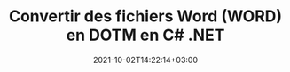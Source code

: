 ---
############################# Static ############################
layout: "autogen-gist"
date: 2021-10-02T14:22:14+03:00
draft: false
path: "fr/total/net/conversion/word-to-dotm/"
other_out_formats: "PDF DOC DOCX DOCM DOT DOTX DOTM TXT RTF HTML HTM MHTML MHT XLS XLSX XLSM XLSB XLT XLTX XLTM XLAM CSV TSV DIF SXC FODS PPT PPTX PPS PPSX PPSM POT POTX PPTM POTM ODT OTT OTP ODP ODS EMZ WMZ SVG SVGZ XPS TEX DCM WMF EMF BMP PNG GIF JPEG TIFF ICO WEBP JP2 TGA PSB PSD EPUB MD FODP JPG"
ad_headline: "Convertir WORD en DOTM | .RAPPORTER"
ad_description: "La solution de conversion de documents WORD vers DOTM la plus précise pour vos applications .NET."

############################# Head ############################
head_title: "Convertir WORD en DOTM en C# ASP.NET | Conversion de documents Word .NET"
head_description: "API de conversion de documents de traitement de texte .NET. Convertissez WORD en DOTM et plus de 100 autres images et formats de fichiers dans les applications .NET (C#, VB.NET, ASP.NET et .NET Core). Affichez le document DOTM converti en tant que visualiseur HTML."

############################# Header ############################
title: "Convertir des fichiers Word (WORD) en DOTM en C# .NET"
description: "Convertissez par programmation WORD (fichiers Word) en DOTM dans les applications C# VB.NET et ASP.NET à l'aide de fonctionnalités de conversion de documents flexibles qui vous permettent de personnaliser l'apparence du document résultant. Convertissez tous les formats de documents de traitement de texte populaires en feuilles de calcul Excel, présentations PowerPoint, PDF, Photoshop, eBook, Web et formats de fichier image. L'API de conversion .NET native offre plusieurs options de conversion de document pour convertir l'intégralité du document ou choisir des pages spécifiques du fichier de document source en fonction des numéros de page ou des plages de pages sélectives et convertir facilement en un format de document pris en charge."

############################# SubMenu ############################
submenu:
    enable: false

############################# Content ############################
content:
    enable: true
    block:
    - title_left: "Comment convertir WORD en DOTM en C# .NET"
      content_left: |
          Suivez ces étapes simples pour convertir WORD en DOTM dans .NET. Affichez le document DOTM converti tel quel ou rendez-le et affichez-le au format HTML sans utiliser de logiciel externe.

          -   Créer un objet **Converter** pour convertir le document WORD
          -   Définir les options de conversion pour le format DOTM
          -   Appelez la méthode **Convert** de l'instance de classe **Converter** pour la conversion en DOTM
          -   Définir les options du visualiseur HTML
          -   Créez un objet **Viewer** pour afficher le DOTM converti au format HTML
          
      title_right: "Téléchargements et instructions d'installation"
      content_right: |
          Vous avez besoin des espaces de noms `GroupDocs.Conversion` et `GroupDocs.Viewer` pour convertir les formats de fichiers Word en une large gamme d'images et de types de documents tels que PDF, Microsoft Office (Word, Excel, PowerPoint, Project, Outlook), OpenDocument, HTML et Schémas CAO. Découvrez d'autres [API .NET pour les documents Office](https://products.conholdate.com/fr/total/net/) proposées par Conholdate.Total.
          
          Obtenez les fichiers d'assemblage respectifs à partir des [téléchargements] (https://downloads.conholdate.com/total/net) ou récupérez l'ensemble du package à partir de [Nuget] (https://www.nuget.org/packages/Conholdate.Total/) pour ajouter `Conholdate.Total for .NET` directement dans votre espace de travail.
          
      gisthash: "4f311c07ae9ee691b8afb7960aa6c806"
      gistfile: "word-to-pdf-conversion.cs"

    - title_left: "Ajouter un texte ou un filigrane d'image à DOTM en C#"
      content_left: |
          Convertissez avec précision les documents (WORD en DOTM) exactement comme le fichier d'origine et appliquez des filigranes de texte ou d'image aux pages de document converties à l'aide de C# .NET.

          -   Créer un objet **Converter** pour convertir le document WORD
          -   Créer une nouvelle instance de la classe **WatermarkOptions**
          -   Spécifiez les propriétés du filigrane (couleur, largeur, texte, image, etc.)
          -   Instanciez la bonne classe **ConvertOptions**
          -   Définir la propriété **Watermark** de l'instance **ConvertOptions**
          -   Appelez la méthode **Convert** de l'instance de classe **Converter** pour la conversion en DOTM
        
      title_right: "Extraction d'informations sur les documents sources"
      content_right: |
          La fonction d'extraction d'informations sur les documents permet non seulement d'obtenir les informations de base sur le fichier du document source, mais elle prend également en charge l'extraction de certaines informations précieuses spécifiques au format de fichier, telles que les dates de début et de fin du projet d'un fichier Microsoft Project, toute restriction d'impression sur un document PDF, liste des dossiers contenus dans un fichier de données Outlook, etc.

          Convertissez les formats de fichiers de documents populaires sur différents systèmes d'exploitation tels que Windows, Linux ou macOS tout en utilisant des plates-formes telles que Windows Azure, Mono et Xamarin.
          
      gisthash: "a15affe15284876ce010a315a09da1f0"
      gistfile: "convert-word-to-pdf-and-add-text-watermark-to-converted-pdf.cs"

    - title_left: "Convertir un mot protégé par mot de passe en PDF"
      content_left: |
          La conversion de documents protégés par mot de passe dans .NET est maintenant plus facile avec Conholdate.Total pour les API .NET. Ajoutez simplement quelques lignes de code C# et convertissez précisément un document Microsoft Word protégé par un mot de passe en un fichier PDF sans utiliser de logiciel externe.

          -   Définissez **LoadOptions** et définissez le mot de passe à partir des options de chargement spécifiques au document
          -   Créer un objet **Converter** pour convertir un document Word
          -   Instancier la classe **PdfConvertOptions**
          -   Appelez la méthode **Convert** de l'instance de classe **Converter** pour la conversion en PDF
          
      title_right: "Charger et convertir des documents situés à distance"
      content_right: |
          À l'aide de Conholdate.Total pour .NET, les développeurs peuvent charger et convertir des documents à partir de divers emplacements distants et de ressources de stockage de documents dans le cloud telles qu'Amazon S3, Microsoft Azure Blob, FTP, un disque local, un flux ou une simple URL. Il vous suffit de spécifier la méthode pour obtenir le flux de documents situé à distance, puis de le transmettre à la classe Converter en tant que constructeur.
          
          Les API Conholdate.Total pour .NET sont natives pour Windows Forms, ASP.NET, WPF, WCF ou tout type d'application basée sur .NET Framework 2.0 ou version ultérieure.
          
      gisthash: "3b7541492166a47d49ca85c55b531055"
      gistfile: "convert-password-protected-word-to-pdf.cs"

############################# About Formats ############################
about_formats:
    enable: false
############################# More Formats ############################
more_formats:
    enable: true
    auto: false
    other_out_formats: PDF DOC DOCX DOCM DOT DOTX DOTM TXT RTF HTML HTM MHTML MHT XLS XLSX XLSM XLSB XLT XLTX XLTM XLAM CSV TSV DIF SXC FODS PPT PPTX PPS PPSX PPSM POT POTX PPTM POTM ODT OTT OTP ODP ODS EMZ WMZ SVG SVGZ XPS TEX DCM WMF EMF BMP PNG GIF JPEG TIFF ICO WEBP JP2 TGA PSB PSD EPUB MD FODP JPG
############################# Back to top ###############################
back_to_top:
  enable: true
---